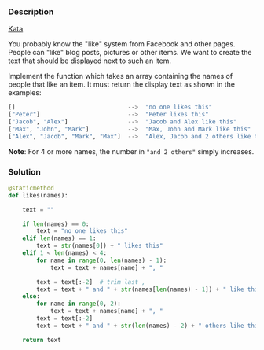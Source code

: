 ### Description

[Kata](https://www.codewars.com/kata/5266876b8f4bf2da9b000362/python)

You probably know the "like" system from Facebook and other pages.
People can "like" blog posts, pictures or other items.
We want to create the text that should be displayed next to such an item.

Implement the function which takes an array containing the names of people
that like an item. It must return the display text as shown in the examples:

```python
[]                                -->  "no one likes this"
["Peter"]                         -->  "Peter likes this"
["Jacob", "Alex"]                 -->  "Jacob and Alex like this"
["Max", "John", "Mark"]           -->  "Max, John and Mark like this"
["Alex", "Jacob", "Mark", "Max"]  -->  "Alex, Jacob and 2 others like this"
```

**Note**: For 4 or more names, the number in `"and 2 others"` simply increases.

### Solution

```python
@staticmethod
def likes(names):

    text = ""

    if len(names) == 0:
        text = "no one likes this"
    elif len(names) == 1:
        text = str(names[0]) + " likes this"
    elif 1 < len(names) < 4:
        for name in range(0, len(names) - 1):
            text = text + names[name] + ", "

        text = text[:-2]  # trim last ,
        text = text + " and " + str(names[len(names) - 1]) + " like this"
    else:
        for name in range(0, 2):
            text = text + names[name] + ", "
        text = text[:-2]
        text = text + " and " + str(len(names) - 2) + " others like this"

    return text
```

